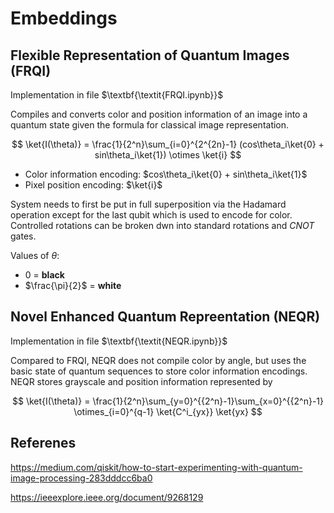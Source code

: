 # Embeddings

## Flexible Representation of Quantum Images (FRQI)
Implementation in file $\textbf{\textit{FRQI.ipynb}}$

Compiles and converts color and position information of an image into a quantum state given the formula for classical image representation.

$$
\ket{I(\theta)} = \frac{1}{2^n}\sum_{i=0}^{2^{2n}-1} (cos\theta_i\ket{0} + sin\theta_i\ket{1}) \otimes \ket{i}
$$

- Color information encoding: $cos\theta_i\ket{0} + sin\theta_i\ket{1}$
- Pixel position encoding: $\ket{i}$

System needs to first be put in full superposition via the Hadamard operation except for the last qubit which is used to encode for color. Controlled rotations can be broken dwn into standard rotations and $CNOT$ gates.

Values of $\theta$:
- $0$ = $\textbf{black}$
- $\frac{\pi}{2}$ = $\textbf{white}$

## Novel Enhanced Quantum Repreentation (NEQR)
Implementation in file $\textbf{\textit{NEQR.ipynb}}$

Compared to FRQI, NEQR does not compile color by angle, but uses the basic state of quantum sequences to store color information encodings. NEQR stores grayscale and position information represented by

$$
\ket{I(\theta)} = \frac{1}{2^n}\sum_{y=0}^{{2^n}-1}\sum_{x=0}^{{2^n}-1} \otimes_{i=0}^{q-1} \ket{C^i_{yx}} \ket{yx}
$$


## Referenes

https://medium.com/qiskit/how-to-start-experimenting-with-quantum-image-processing-283dddcc6ba0

https://ieeexplore.ieee.org/document/9268129